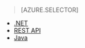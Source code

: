 > [AZURE.SELECTOR] 
- [.NET](/documentation/articles/media-services-dotnet-create-contentkey)
- [REST API](/documentation/articles/media-services-rest-create-contentkey)
- [Java](https://github.com/southworkscom/azure-sdk-for-media-services-java-samples)
<!---HONumber=67-->